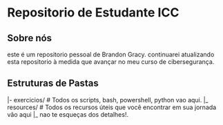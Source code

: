 # Repositorio de Estudante ICC
## Sobre nós 
este é um repositorio pessoal de Brandon Gracy.
continuarei atualizando esta repositorio à medida que avançar no meu curso de cibersegurança.
## Estruturas de Pastas
|- exercicios/ # Todos os scripts, bash, powershell, python vao aqui.
|_ resources/ # Todos os recursos úteis que você encontrar em sua jornada vão aqui
|_ nao te esqueças dos detalhes!.
